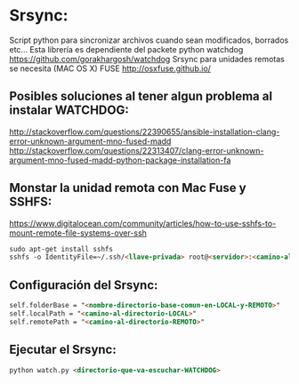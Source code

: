 Srsync:
=======

Script python para sincronizar archivos cuando sean modificados, borrados etc...
Esta librería es dependiente del packete python watchdog https://github.com/gorakhargosh/watchdog
Srsync para unidades remotas se necesita (MAC OS X) FUSE http://osxfuse.github.io/

Posibles soluciones al tener algun problema al instalar WATCHDOG:
-----------------------------------------------------------------
http://stackoverflow.com/questions/22390655/ansible-installation-clang-error-unknown-argument-mno-fused-madd
http://stackoverflow.com/questions/22313407/clang-error-unknown-argument-mno-fused-madd-python-package-installation-fa

Monstar la unidad remota con Mac Fuse y SSHFS:
----------------------------------------------

https://www.digitalocean.com/community/articles/how-to-use-sshfs-to-mount-remote-file-systems-over-ssh

```html
sudo apt-get install sshfs
sshfs -o IdentityFile=~/.ssh/<llave-privada> root@<servidor>:<camino-al-directorio-REMOTO> <camino-al-directorio-LOCAL> -o volname=<nombre-de-directorio-en-local>
```

Configuración del Srsync:
-------------------------

```html
self.folderBase = "<nombre-directorio-base-comun-en-LOCAL-y-REMOTO>"
self.localPath = "<camino-al-directorio-LOCAL>"
self.remotePath = "<camino-al-directorio-REMOTO>"
```

Ejecutar el Srsync:
-------------------

```html
python watch.py <directorio-que-va-escuchar-WATCHDOG>
```
